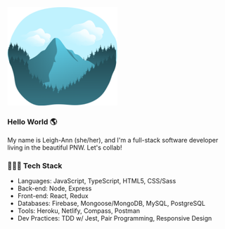 <img src="https://github.com/lacrivella/lacrivella/blob/master/mountain.png" alt="mountain in cyan" width="250"/>

### Hello World 🌎

My name is Leigh-Ann (she/her), and I'm a full-stack software developer living in the beautiful PNW. Let's collab!

### 👩🏻‍💻 Tech Stack
- Languages: JavaScript, TypeScript, HTML5, CSS/Sass
- Back-end: Node, Express
- Front-end: React, Redux
- Databases: Firebase, Mongoose/MongoDB, MySQL, PostgreSQL
- Tools: Heroku, Netlify, Compass, Postman
- Dev Practices: TDD w/ Jest, Pair Programming, Responsive Design
